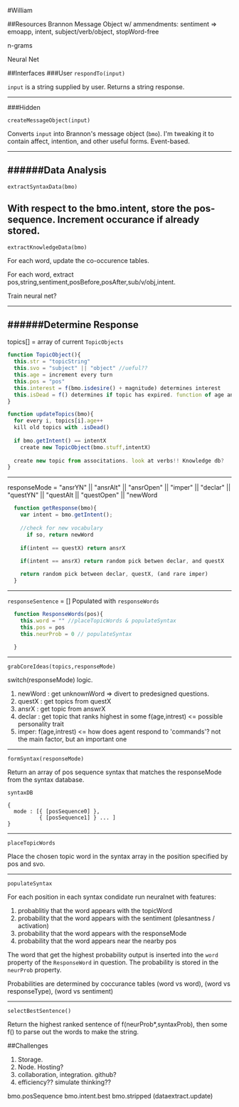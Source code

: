 #William

##Resources
Brannon Message Object w/ ammendments: sentiment => emoapp, intent, subject/verb/object, stopWord-free

n-grams

Neural Net

##Interfaces
###User
`respondTo(input)`

`input` is a string supplied by user. Returns a string response.

-------
###Hidden

`createMessageObject(input)`

Converts `input` into Brannon's message object (`bmo`). I'm tweaking it to contain affect, intention, and other useful forms.
Event-based.

-----
######Data Analysis
----
`extractSyntaxData(bmo)`

With respect to the bmo.intent, store the pos-sequence. Increment occurance if already stored. 
------------

`extractKnowledgeData(bmo)`

For each word, update the co-occurence tables.

For each word, extract pos,string,sentiment,posBefore,posAfter,sub/v/obj,intent. 

Train neural net?

------------
######Determine Response
-----------

topics[] = array of current `TopicObjects`

  ```javascript
  function TopicObject(){
    this.str = "topicString"
    this.svo = "subject" || "object" //ueful??
    this.age = increment every turn
    this.pos = "pos"
    this.interest = f(bmo.isdesire() + magnitude) determines interest
    this.isDead = f() determines if topic has expired. function of age and intrest
  }
  
  function updateTopics(bmo){
    for every i, topics[i].age++
    kill old topics with .isDead()
    
    if bmo.getIntent() == intentX
      create new TopicObject(bmo.stuff,intentX)
      
    create new topic from associtations. look at verbs!! Knowledge db?
  }
  ```
--------------

responseMode = "ansrYN" || "ansrAlt" || "ansrOpen" || "imper" || "declar" || "questYN" || "questAlt || "questOpen" || "newWord
  
  ```javascript
    function getResponse(bmo){
      var intent = bmo.getIntent();
      
      //check for new vocabulary
        if so, return newWord
      
      if(intent == questX) return ansrX
      
      if(intent == ansrX) return random pick betwen declar, and questX

      return random pick between declar, questX, (and rare imper)
    }
  ```
---------------

`responseSentence` = [] Populated with `responseWords`
```javascript
  function ResponseWords(pos){
    this.word = "" //placeTopicWords & populateSyntax
    this.pos = pos
    this.neurProb = 0 // populateSyntax
    
  }
```
--------

`grabCoreIdeas(topics,responseMode)`

switch(responseMode) logic.

1. newWord : get unknownWord => divert to predesigned questions.
2. questX : get topics from questX
2. ansrX : get topic from answrX
3. declar : get topic that ranks highest in some f(age,intrest) <= possible personality trait
4. imper: f(age,intrest) <= how does agent respond to 'commands'? not the main factor, but an important one

--------

`formSyntax(responseMode)`

Return an array of pos sequence syntax that matches the responseMode from the syntax database.

`syntaxDB`

```
{
  mode : [{ [posSequence0] },
          { [posSequence1] } ... ]
}
```

--------------

`placeTopicWords`

Place the chosen topic word in the syntax array in the position specified by pos and svo.

--------------

`populateSyntax`

For each position in each syntax condidate run neuralnet with features:

1. probablitiy that the word appears with the topicWord
2. probability that the word appears with the sentiment (plesantness / activation)
3. probability that the word appears with the responseMode
4. probability that the word appears near the nearby pos

The word that get the highest probability output is inserted into the `word` property of the `ResponseWord` in question. The probability is stored in the `neurProb` property.

Probabilities are determined by coccurance tables (word vs word), (word vs responseType), (word vs sentiment)

--------------

`selectBestSentence()`

Return the highest ranked sentence of f(neurProb*,syntaxProb), then some f() to parse out the words to make the string.


##Challenges

1. Storage.
2. Node. Hosting?
3. collaboration, integration. github?
4. efficiency?? simulate thinking??


bmo.posSequence
bmo.intent.best
bmo.stripped (dataextract.update)
